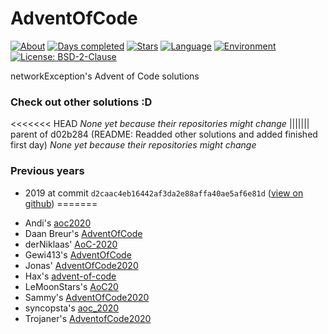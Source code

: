 # AdventOfCode

[![About](https://img.shields.io/badge/Advent%20of%20Code-2020-red)](https://adventofcode.com/2020/about)
[![Days completed](https://img.shields.io/badge/Days%20completed-5-brightgreen)](https://github.com/networkException/AdventOfCode/)
[![Stars](https://img.shields.io/badge/Stars-10-yellow)](https://github.com/networkException/AdventOfCode/)
[![Language](https://img.shields.io/badge/Language-TypeScript-blue)](https://www.typescriptlang.org/)
[![Environment](https://img.shields.io/badge/Environment-Node-brightgreen)](https://nodejs.org/en/)
[![License: BSD-2-Clause](https://img.shields.io/badge/License-BSD--2--Clause-red.svg)](https://spdx.org/licenses/BSD-2-Clause.html)

networkException's Advent of Code solutions

### Check out other solutions :D
<<<<<<< HEAD
*None yet because their repositories might change*
||||||| parent of d02b284 (README: Readded other solutions and added finished first day)
*None yet because their repositories might change*

### Previous years

- 2019 at commit `d2caac4eb16442af3da2e88affa40ae5af6e81d` ([view on github](https://github.com/networkException/AdventOfCode/tree/d2caac4eb16442af3da2e88affa40ae5af6e81d4))
=======
+ Andi's [aoc2020](https://github.com/andi-makes/aoc2020)
+ Daan Breur's [AdventOfCode](https://github.com/daanbreur/AdventofCode)
+ derNiklaas' [AoC-2020](https://github.com/derNiklaas/AoC-2020)
+ Gewi413's [AdventOfCode](https://github.com/Gewi413/AdventOfCode)
+ Jonas' [AdventOfCode2020](https://github.com/joblo2213/AdventOfCode2020)
+ Hax's [advent-of-code](https://github.com/Schlauer-Hax/advent-of-code)
+ LeMoonStars's [AoC20](https://github.com/LeMoonStar/AoC20/)
+ Sammy's [AdventOfCode2020](https://github.com/1Turtle/AdventOfCode2020)
+ syncopsta's [aoc_2020](https://github.com/syncopsta/aoc_2020)
+ Trojaner's [AdventofCode2020](https://github.com/TrojanerHD/AdventofCode2020)
